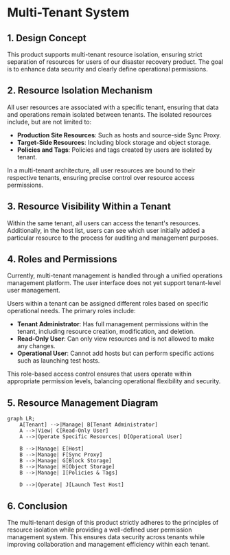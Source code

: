 # Multi-Tenant System

## 1. Design Concept

This product supports multi-tenant resource isolation, ensuring strict separation of resources for users of our disaster recovery product. The goal is to enhance data security and clearly define operational permissions.

## 2. Resource Isolation Mechanism

All user resources are associated with a specific tenant, ensuring that data and operations remain isolated between tenants. The isolated resources include, but are not limited to:

- **Production Site Resources**: Such as hosts and source-side Sync Proxy.
- **Target-Side Resources**: Including block storage and object storage.
- **Policies and Tags**: Policies and tags created by users are isolated by tenant.

In a multi-tenant architecture, all user resources are bound to their respective tenants, ensuring precise control over resource access permissions.

## 3. Resource Visibility Within a Tenant

Within the same tenant, all users can access the tenant's resources. Additionally, in the host list, users can see which user initially added a particular resource to the process for auditing and management purposes.

## 4. Roles and Permissions

Currently, multi-tenant management is handled through a unified operations management platform. The user interface does not yet support tenant-level user management.

Users within a tenant can be assigned different roles based on specific operational needs. The primary roles include:

- **Tenant Administrator**: Has full management permissions within the tenant, including resource creation, modification, and deletion.
- **Read-Only User**: Can only view resources and is not allowed to make any changes.
- **Operational User**: Cannot add hosts but can perform specific actions such as launching test hosts.

This role-based access control ensures that users operate within appropriate permission levels, balancing operational flexibility and security.

## 5. Resource Management Diagram

```mermaid
graph LR;
    A[Tenant] -->|Manage| B[Tenant Administrator]
    A -->|View| C[Read-Only User]
    A -->|Operate Specific Resources| D[Operational User]

    B -->|Manage| E[Host]
    B -->|Manage| F[Sync Proxy]
    B -->|Manage| G[Block Storage]
    B -->|Manage| H[Object Storage]
    B -->|Manage| I[Policies & Tags]

    D -->|Operate| J[Launch Test Host]
```

## 6. Conclusion

The multi-tenant design of this product strictly adheres to the principles of resource isolation while providing a well-defined user permission management system. This ensures data security across tenants while improving collaboration and management efficiency within each tenant.

